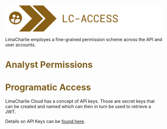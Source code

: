 ![image 'lc-rbac'](./images/lc-access.png)

LimaCharlie employes a fine-grained permission scheme across the API and user accounts.

# <span style="color:#816122">Analyst Permissions</span>

# <span style="color:#816122">Programatic Access</span>

LimaCharlie Cloud has a concept of API keys. Those are secret keys that can be created and named which can then in turn be used to retrieve a JWT.

Details on API Keys can be [found here](./api_keys.md).